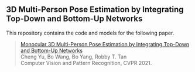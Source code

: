## 3D Multi-Person Pose Estimation by Integrating Top-Down and Bottom-Up Networks

This repository contains the code and models for the following paper. 

> [Monocular 3D Multi-Person Pose Estimation by Integrating Top-Down and Bottom-Up Networks](https://arxiv.org/pdf/2104.01797v2.pdf)  
> Cheng Yu, Bo Wang, Bo Yang, Robby T. Tan  
> Computer Vision and Pattern Recognition, CVPR 2021.
